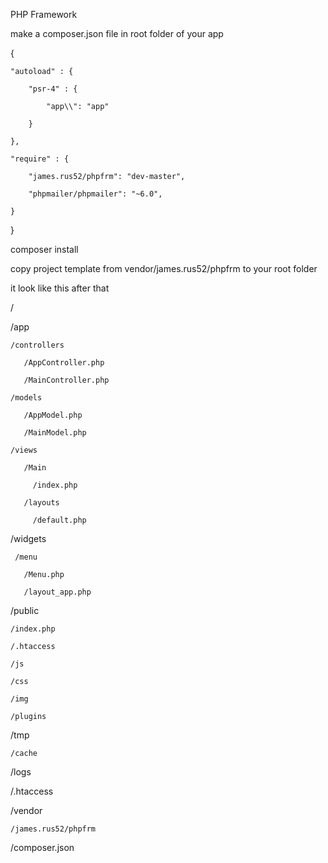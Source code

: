 PHP Framework

make a composer.json file in root folder of your app

{

    "autoload" : {

        "psr-4" : {

            "app\\": "app"

        }

    },

    "require" : {

        "james.rus52/phpfrm": "dev-master",

        "phpmailer/phpmailer": "~6.0",

    }

}


composer install

copy project template from vendor/james.rus52/phpfrm to your root folder

it look like this after that



/

  /app

    /controllers

       /AppController.php

       /MainController.php

    /models

       /AppModel.php

       /MainModel.php

    /views

       /Main

         /index.php

       /layouts

         /default.php

   /widgets

     /menu

       /Menu.php

       /layout_app.php

  /public

    /index.php

    /.htaccess

    /js

    /css

    /img

    /plugins

  /tmp

    /cache

  /logs

  /.htaccess

  /vendor

    /james.rus52/phpfrm

  /composer.json


